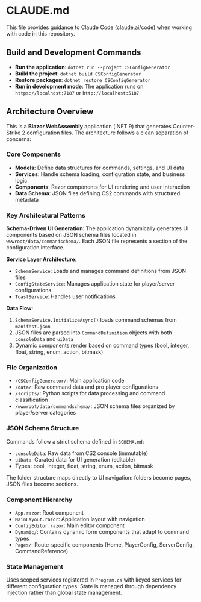# CLAUDE.md

This file provides guidance to Claude Code (claude.ai/code) when working with code in this repository.

## Build and Development Commands

- **Run the application**: `dotnet run --project CSConfigGenerator`
- **Build the project**: `dotnet build CSConfigGenerator`
- **Restore packages**: `dotnet restore CSConfigGenerator`
- **Run in development mode**: The application runs on `https://localhost:7187` or `http://localhost:5187`

## Architecture Overview

This is a **Blazor WebAssembly** application (.NET 9) that generates Counter-Strike 2 configuration files. The architecture follows a clean separation of concerns:

### Core Components
- **Models**: Define data structures for commands, settings, and UI data
- **Services**: Handle schema loading, configuration state, and business logic
- **Components**: Razor components for UI rendering and user interaction
- **Data Schema**: JSON files defining CS2 commands with structured metadata

### Key Architectural Patterns

**Schema-Driven UI Generation**: The application dynamically generates UI components based on JSON schema files located in `wwwroot/data/commandschema/`. Each JSON file represents a section of the configuration interface.

**Service Layer Architecture**:
- `SchemaService`: Loads and manages command definitions from JSON files
- `ConfigStateService`: Manages application state for player/server configurations
- `ToastService`: Handles user notifications

**Data Flow**:
1. `SchemaService.InitializeAsync()` loads command schemas from `manifest.json`
2. JSON files are parsed into `CommandDefinition` objects with both `consoleData` and `uiData`
3. Dynamic components render based on command types (bool, integer, float, string, enum, action, bitmask)

### File Organization
- `/CSConfigGenerator/`: Main application code
- `/data/`: Raw command data and pro player configurations
- `/scripts/`: Python scripts for data processing and command classification
- `/wwwroot/data/commandschema/`: JSON schema files organized by player/server categories

### JSON Schema Structure
Commands follow a strict schema defined in `SCHEMA.md`:
- `consoleData`: Raw data from CS2 console (immutable)
- `uiData`: Curated data for UI generation (editable)
- Types: bool, integer, float, string, enum, action, bitmask

The folder structure maps directly to UI navigation: folders become pages, JSON files become sections.

### Component Hierarchy
- `App.razor`: Root component
- `MainLayout.razor`: Application layout with navigation
- `ConfigEditor.razor`: Main editor component
- `Dynamic/`: Contains dynamic form components that adapt to command types
- `Pages/`: Route-specific components (Home, PlayerConfig, ServerConfig, CommandReference)

### State Management
Uses scoped services registered in `Program.cs` with keyed services for different configuration types. State is managed through dependency injection rather than global state management.